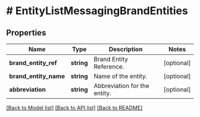 # # EntityListMessagingBrandEntities

## Properties

Name | Type | Description | Notes
------------ | ------------- | ------------- | -------------
**brand_entity_ref** | **string** | Brand Entity Reference. | [optional]
**brand_entity_name** | **string** | Name of the entity. | [optional]
**abbreviation** | **string** | Abbreviation for the entity. | [optional]

[[Back to Model list]](../../README.md#models) [[Back to API list]](../../README.md#endpoints) [[Back to README]](../../README.md)
